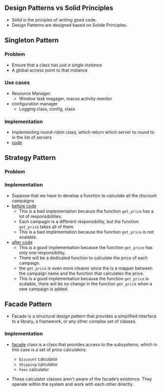## Design Patterns vs Solid Principles

- Solid is the priciples of writing good code.
- Design Patterns are designed based on Solide Principles.

## Singleton Pattern

### Problem

- Ensure that a class has _just a single instance_
- A global access point to that instance

### Use cases

- Resource Manager:
  - Window task magager, macos activity monitor
- configuration manager
  - Logging class, config, class

### Implementation

- Implementing round-robin class, which return which server to round to in the list of servers
- [code](./singleton/singleton.py)

## Strategy Pattern

### Problem

### Implementation

- Suppose that we have to develop a function to calculate all the discount campaigns
- [before code](./strategy/before.py)
  - This is a bad implementation because the function `get_price` has a lot of responsibilities.
  - Each campagin is a different responsibility, but the function `get_price` takes all of them.
  - This is a bad implementation because the function `get_price` is not scalable.
- [after code](./strategy/after.py)
  - This is a good implementation because the function `get_price` has only one responsibility.
  - There will be a dedicated function to calculate the price of each campaign.
  - the `get_price` is even more cleaner since the is a mapper between the campaign name and the function that calculates the price.
  - This is a good implementation because the function `get_price` is scalable, there will be no change in the function `get_price` when a new campaign is added.

## Facade Pattern

- Facade is a structural design pattern that provides a simplified interface to a library, a framework, or any other complex set of classes.

### Implementation

- [facade](./Facade/facade.py) class is a class that provides access to the subsystems, which in this case is a set of price calculators:

  - `Discount` calculator
  - `Shipping` calculator
  - `Fees` calculator

- These calculator classes aren’t aware of the facade’s existence. They operate within the system and work with each other directly.

